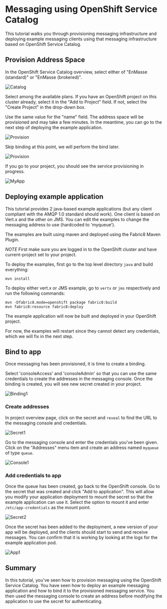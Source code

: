 # Messaging using OpenShift Service Catalog

This tutorial walks you through provisioning messaging infrastructure and deploying example
messaging clients using that messaging infrastructure based on OpenShift Service Catalog.

## Provision Address Space

In the OpenShift Service Catalog overview, select either of "EnMasse (standard)" or "EnMasse
(brokered)".

![Catalog](images/catalog.png)

Select among the available plans. If you have an OpenShift project on this cluster already, select it in the "Add to Project" field. If not, select the "Create Project" in the drop-down box.

Use the same value for the "name" field. The address space will be provisioned and may take a few
minutes. In the meantime, you can go to the next step of deploying the example application.

![Provision](images/provision2.png)

Skip binding at this point, we will perform the bind later.

![Provision](images/provision3.png)

If you go to your project, you should see the service provisioning in progress.

![MyApp](images/myapp1.png)

## Deploying example application

This tutorial provides 2 java-based example applications (but any client compliant with the AMQP 1.0
standard should work). One client is based on Vert.x and the other on JMS. You can edit the examples
to change the messaging address to use (hardcoded to 'myqueue').

The examples are built using maven and deployed using the Fabric8 Maven Plugin.

*NOTE* First make sure you are logged in to the OpenShift cluster and have current-project set to your project.

To deploy the examples, first go to the top level directory `java` and build everything:

    mvn install

To deploy either vert.x or JMS example, go to `vertx` or `jms` respectively and run the following commands:

    mvn -Dfabric8.mode=openshift package fabric8:build
    mvn fabric8:resource fabric8:deploy

The example application will now be built and deployed in your OpenShift project. 

For now, the examples will restart since they cannot detect any credentials, which we will fix in
the next step.

## Bind to app

Once messaging has been provisioned, it is time to create a binding.

Select 'consoleAccess' and 'consoleAdmin' so that you can use the same credentials
to create the addresses in the messaging console. Once the binding is created, you will see new
secret created in your project.

![Binding1](images/binding1.png)

### Create addresses

In project overview page, click on the secret and `reveal` to find the URL to the messaging console and credentials.

![Secret1](images/secret1.png)

Go to the messaging console and enter the credentials you've been given. Click on the "Addresses" menu item and create an address named `myqueue` of type `queue`.

![Console1](images/console1.png)

### Add credentials to app

Once the queue has been created, go back to the OpenShift console. Go to the secret that was created and click "Add to application". This will allow you modify your application deployment to mount the secret so that the example application can use it. Select the option to mount it and enter `/etc/app-credentials` as the mount point.

![Secret2](images/secret2.png)

Once the secret has been added to the deployment, a new version of your app will be deployed, and
the clients should start to send and receive messages. You can confirm that it is working by looking
at the logs for the example application pod.

![App1](images/app1.png)

## Summary

In this tutorial, you've seen how to provision messaging using the OpenShift Service Catalog. You
have seen how to deploy an example messaging application and how to bind it to the provisioned
messaging service. You then used the messaging console to create an address before modifying the
application to use the secret for authenticating.

